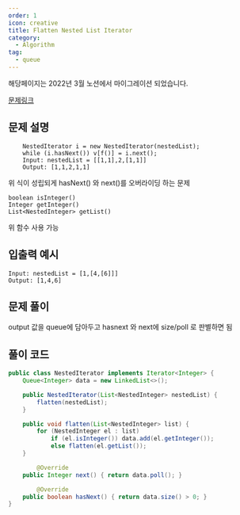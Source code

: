 ```yaml
---
order: 1
icon: creative
title: Flatten Nested List Iterator
category:
  - Algorithm
tag:
  - queue
---
```


해당페이지는 2022년 3월 노션에서 마이그레이션 되었습니다.

[문제링크](https://leetcode.com/problems/flatten-nested-list-iterator/)

## 문제 설명

```
    NestedIterator i = new NestedIterator(nestedList);
    while (i.hasNext()) v[f()] = i.next();
    Input: nestedList = [[1,1],2,[1,1]]
    Output: [1,1,2,1,1]
```

위 식이 성립되게 hasNext() 와 next()를 오버라이딩 하는 문제

`boolean isInteger()`  
`Integer getInteger()`  
`List<NestedInteger> getList()`

위 함수 사용 가능

## 입출력 예시

```
Input: nestedList = [1,[4,[6]]]
Output: [1,4,6]
```

## 문제 풀이

output 값을 queue에 담아두고 hasnext 와 next에 size/poll 로 판별하면 됨

## 풀이 코드

```java
public class NestedIterator implements Iterator<Integer> {
    Queue<Integer> data = new LinkedList<>();

    public NestedIterator(List<NestedInteger> nestedList) {
        flatten(nestedList);
    }

    public void flatten(List<NestedInteger> list) {
        for (NestedInteger el : list)
            if (el.isInteger()) data.add(el.getInteger());
            else flatten(el.getList());
    }

		@Override
    public Integer next() { return data.poll(); }

		@Override
    public boolean hasNext() { return data.size() > 0; }
}
```
